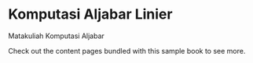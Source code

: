  # Komputasi Aljabar Linier

Matakuliah Komputasi Aljabar 

Check out the content pages bundled with this sample book to see more.

```{tableofcontents}
```
